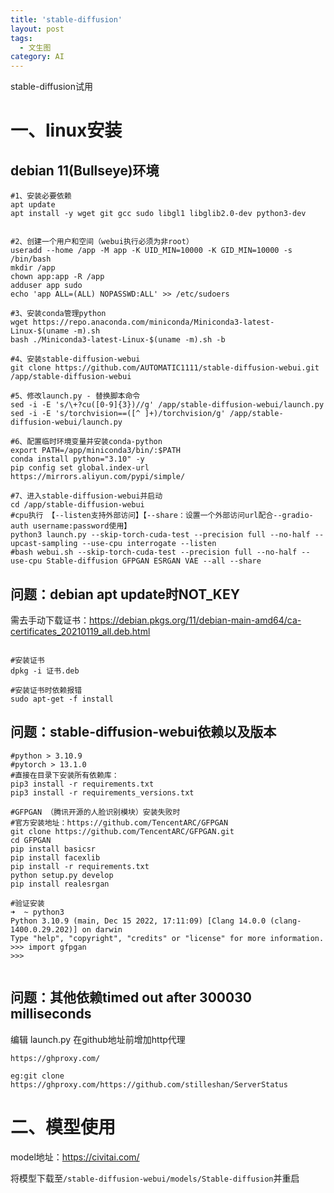 ```yaml
---
title: 'stable-diffusion'
layout: post
tags:
  - 文生图
category: AI
---
```

stable-diffusion试用

<!--more-->

# 一、linux安装

## debian 11(Bullseye)环境
```
#1、安装必要依赖
apt update
apt install -y wget git gcc sudo libgl1 libglib2.0-dev python3-dev


#2、创建一个用户和空间（webui执行必须为非root）
useradd --home /app -M app -K UID_MIN=10000 -K GID_MIN=10000 -s /bin/bash
mkdir /app
chown app:app -R /app
adduser app sudo
echo 'app ALL=(ALL) NOPASSWD:ALL' >> /etc/sudoers

#3、安装conda管理python
wget https://repo.anaconda.com/miniconda/Miniconda3-latest-Linux-$(uname -m).sh
bash ./Miniconda3-latest-Linux-$(uname -m).sh -b

#4、安装stable-diffusion-webui
git clone https://github.com/AUTOMATIC1111/stable-diffusion-webui.git /app/stable-diffusion-webui

#5、修改launch.py - 替换脚本命令
sed -i -E 's/\+?cu([0-9]{3})//g' /app/stable-diffusion-webui/launch.py
sed -i -E 's/torchvision==([^ ]+)/torchvision/g' /app/stable-diffusion-webui/launch.py

#6、配置临时环境变量并安装conda-python
export PATH=/app/miniconda3/bin/:$PATH
conda install python="3.10" -y
pip config set global.index-url https://mirrors.aliyun.com/pypi/simple/

#7、进入stable-diffusion-webui并启动
cd /app/stable-diffusion-webui
#cpu执行 【--listen支持外部访问】【--share：设置一个外部访问url配合--gradio-auth username:password使用】
python3 launch.py --skip-torch-cuda-test --precision full --no-half --upcast-sampling --use-cpu interrogate --listen 
#bash webui.sh --skip-torch-cuda-test --precision full --no-half --use-cpu Stable-diffusion GFPGAN ESRGAN VAE --all --share
```

## 问题：debian apt update时NOT_KEY
需去手动下载证书：https://debian.pkgs.org/11/debian-main-amd64/ca-certificates_20210119_all.deb.html
```

#安装证书
dpkg -i 证书.deb

#安装证书时依赖报错
sudo apt-get -f install
```

## 问题：stable-diffusion-webui依赖以及版本
```
#python > 3.10.9
#pytorch > 13.1.0
#直接在目录下安装所有依赖库：
pip3 install -r requirements.txt  
pip3 install -r requirements_versions.txt

#GFPGAN （腾讯开源的人脸识别模块）安装失败时
#官方安装地址：https://github.com/TencentARC/GFPGAN
git clone https://github.com/TencentARC/GFPGAN.git
cd GFPGAN
pip install basicsr  
pip install facexlib  
pip install -r requirements.txt  
python setup.py develop  
pip install realesrgan

#验证安装
➜  ~ python3  
Python 3.10.9 (main, Dec 15 2022, 17:11:09) [Clang 14.0.0 (clang-1400.0.29.202)] on darwin  
Type "help", "copyright", "credits" or "license" for more information.  
>>> import gfpgan  
>>>


```

## 问题：其他依赖timed out after 300030 milliseconds
编辑 launch.py 在github地址前增加http代理
```
https://ghproxy.com/

eg:git clone https://ghproxy.com/https://github.com/stilleshan/ServerStatus

```

# 二、模型使用
model地址：https://civitai.com/

将模型下载至```/stable-diffusion-webui/models/Stable-diffusion```并重启
